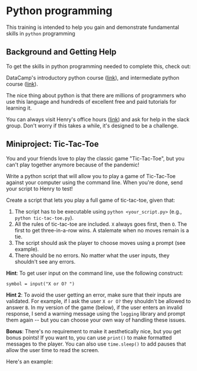 # Python programming

This training is intended to help you gain and demonstrate fundamental skills in `python` programming 

## Background and Getting Help

To get the skills in python programming needed to complete this, check out:

DataCamp's introductory python course ([link](https://learn.datacamp.com/courses/intro-to-python-for-data-science)), and intermediate python course ([link](https://learn.datacamp.com/courses/intermediate-python)).

The nice thing about python is that there are millions of programmers who use this language and hundreds of excellent free and paid tutorials for learning it.

You can always visit Henry's office hours ([link](https://calendly.com/millerh1/30min)) and ask for help in the slack group. Don't worry if this takes a while, it's designed to be a challenge. 

## Miniproject: Tic-Tac-Toe

You and your friends love to play the classic game "Tic-Tac-Toe", but you can't play together anymore because of the pandemic! 

Write a python script that will allow you to play a game of Tic-Tac-Toe against your computer using the command line. When you're done, send your script to Henry to test!

Create a script that lets you play a full game of tic-tac-toe, given that:
1. The script has to be executable using `python <your_script.py>` (e.g., `python tic-tac-toe.py`).
2. All the rules of tic-tac-toe are included. `X` always goes first, then `O`. The first to get three-in-a-row wins. A stalemate when no moves remain is a tie.
3. The script should ask the player to choose moves using a prompt (see example). 
4. There should be no errors. No matter what the user inputs, they shouldn't see any errors. 

**Hint**: To get user input on the command line, use the following construct:

```
symbol = input("X or O? ")
```

**Hint 2**: To avoid the user getting an error, make sure that their inputs are validated. For example, if I ask the user `X or O?` they shouldn't be allowed to answer `B`. In my version of the game (below), if the user enters an invalid response, I send a warning message using the `logging` library and prompt them again -- but you can choose your own way of handling these issues.

**Bonus**: There's no requirement to make it aesthetically nice, but you get bonus points! If you want to, you can use `print()` to make formatted messages to the player. You can also use `time.sleep()` to add pauses that allow the user time to read the screen. 

Here's an example:

